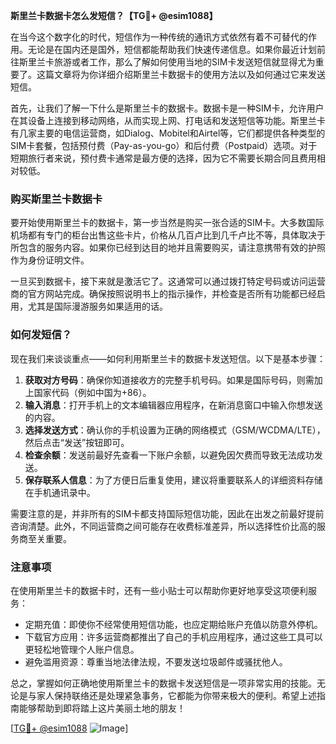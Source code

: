 **斯里兰卡数据卡怎么发短信？【TG💪+ @esim1088】**

在当今这个数字化的时代，短信作为一种传统的通讯方式依然有着不可替代的作用。无论是在国内还是国外，短信都能帮助我们快速传递信息。如果你最近计划前往斯里兰卡旅游或者工作，那么了解如何使用当地的SIM卡发送短信就显得尤为重要了。这篇文章将为你详细介绍斯里兰卡数据卡的使用方法以及如何通过它来发送短信。

首先，让我们了解一下什么是斯里兰卡的数据卡。数据卡是一种SIM卡，允许用户在其设备上连接到移动网络，从而实现上网、打电话和发送短信等功能。斯里兰卡有几家主要的电信运营商，如Dialog、Mobitel和Airtel等，它们都提供各种类型的SIM卡套餐，包括预付费（Pay-as-you-go）和后付费（Postpaid）选项。对于短期旅行者来说，预付费卡通常是最方便的选择，因为它不需要长期合同且费用相对较低。

### 购买斯里兰卡数据卡

要开始使用斯里兰卡的数据卡，第一步当然是购买一张合适的SIM卡。大多数国际机场都有专门的柜台出售这些卡片，价格从几百卢比到几千卢比不等，具体取决于所包含的服务内容。如果你已经到达目的地并且需要购买，请注意携带有效的护照作为身份证明文件。

一旦买到数据卡，接下来就是激活它了。这通常可以通过拨打特定号码或访问运营商的官方网站完成。确保按照说明书上的指示操作，并检查是否所有功能都已经启用，尤其是国际漫游服务如果适用的话。

### 如何发短信？

现在我们来谈谈重点——如何利用斯里兰卡的数据卡发送短信。以下是基本步骤：

1. **获取对方号码**：确保你知道接收方的完整手机号码。如果是国际号码，则需加上国家代码（例如中国为+86）。
2. **输入消息**：打开手机上的文本编辑器应用程序，在新消息窗口中输入你想发送的内容。
3. **选择发送方式**：确认你的手机设置为正确的网络模式（GSM/WCDMA/LTE），然后点击“发送”按钮即可。
4. **检查余额**：发送前最好先查看一下账户余额，以避免因欠费而导致无法成功发送。
5. **保存联系人信息**：为了方便日后重复使用，建议将重要联系人的详细资料存储在手机通讯录中。

需要注意的是，并非所有的SIM卡都支持国际短信功能，因此在出发之前最好提前咨询清楚。此外，不同运营商之间可能存在收费标准差异，所以选择性价比高的服务商至关重要。

### 注意事项

在使用斯里兰卡的数据卡时，还有一些小贴士可以帮助你更好地享受这项便利服务：

- 定期充值：即使你不经常使用短信功能，也应定期给账户充值以防意外停机。
- 下载官方应用：许多运营商都推出了自己的手机应用程序，通过这些工具可以更轻松地管理个人账户信息。
- 避免滥用资源：尊重当地法律法规，不要发送垃圾邮件或骚扰他人。

总之，掌握如何正确地使用斯里兰卡的数据卡发送短信是一项非常实用的技能。无论是与家人保持联络还是处理紧急事务，它都能为你带来极大的便利。希望上述指南能够帮助到即将踏上这片美丽土地的朋友！

[[TG💪+ @esim1088](https://t.me/s/esim1088) ![Image](https://i.postimg.cc/4NQfJmqS/Snipaste-2025-05-13-00-14-12.png)]